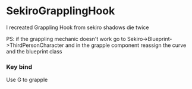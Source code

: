 #  SekiroGrapplingHook
 I recreated Grappling Hook from sekiro shadows die twice

PS:  if the grappling mechanic doesn't work go to Sekiro->Blueprint->ThirdPersonCharacter and in the grapple component reassign the curve and the blueprint class

### Key bind
Use G to grapple
